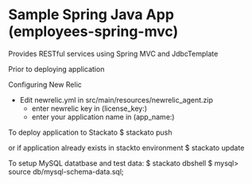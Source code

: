 Sample Spring Java App (employees-spring-mvc)
======================
Provides RESTful services using Spring MVC and JdbcTemplate

Prior to deploying application

Configuring New Relic
* Edit newrelic.yml in src/main/resources/newrelic_agent.zip
  * enter newrelic key in (license_key:)
  * enter your application name in (app_name:)

To deploy application to Stackato
$ stackato push

or if application already exists in stackto environment
$ stackato update

To setup MySQL datatbase and test data:
$ stackato dbshell
$ mysql> source db/mysql-schema-data.sql;






